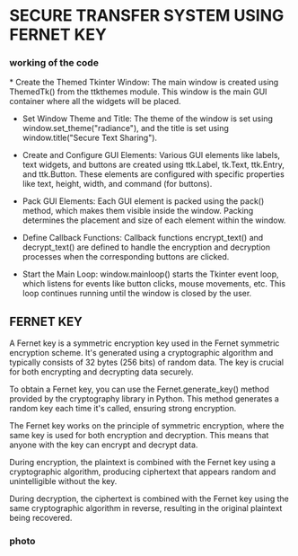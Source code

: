 <h1> SECURE TRANSFER SYSTEM USING FERNET KEY </h1>


<h3> working of the code </h3>
* Create the Themed Tkinter Window: The main window is created using ThemedTk() from the ttkthemes module. This window is the main GUI container where all the widgets will be placed.

* Set Window Theme and Title: The theme of the window is set using window.set_theme("radiance"), and the title is set using window.title("Secure Text Sharing").

* Create and Configure GUI Elements: Various GUI elements like labels, text widgets, and buttons are created using ttk.Label, tk.Text, ttk.Entry, and ttk.Button. These elements are configured with specific properties like text, height, width, and command (for buttons).

* Pack GUI Elements: Each GUI element is packed using the pack() method, which makes them visible inside the window. Packing determines the placement and size of each element within the window.

* Define Callback Functions: Callback functions encrypt_text() and decrypt_text() are defined to handle the encryption and decryption processes when the corresponding buttons are clicked.

* Start the Main Loop: window.mainloop() starts the Tkinter event loop, which listens for events like button clicks, mouse movements, etc. This loop continues running until the window is closed by the user.

<h2>FERNET KEY </h2>

A Fernet key is a symmetric encryption key used in the Fernet symmetric encryption scheme. It's generated using a cryptographic algorithm and typically consists of 32 bytes (256 bits) of random data. The key is crucial for both encrypting and decrypting data securely.

To obtain a Fernet key, you can use the Fernet.generate_key() method provided by the cryptography library in Python. This method generates a random key each time it's called, ensuring strong encryption.

The Fernet key works on the principle of symmetric encryption, where the same key is used for both encryption and decryption. This means that anyone with the key can encrypt and decrypt data.

During encryption, the plaintext is combined with the Fernet key using a cryptographic algorithm, producing ciphertext that appears random and unintelligible without the key.

During decryption, the ciphertext is combined with the Fernet key using the same cryptographic algorithm in reverse, resulting in the original plaintext being recovered.

### photo
<img src = " " >
